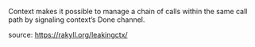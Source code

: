 Context makes it possible to manage a chain of calls within the same 
call path by signaling context’s Done channel.

source: https://rakyll.org/leakingctx/